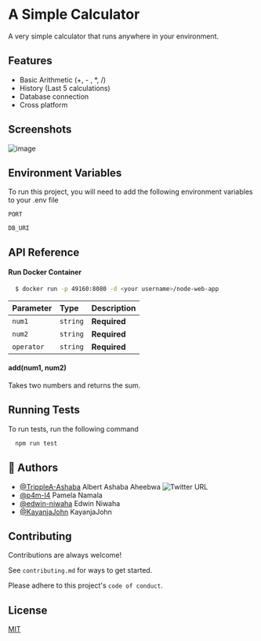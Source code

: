 # A Simple Calculator

A very simple calculator that runs anywhere in your environment.

## Features

- Basic Arithmetic (+, - , \*, /)
- History (Last 5 calculations)
- Database connection
- Cross platform

## Screenshots

![image](https://user-images.githubusercontent.com/102288573/222350044-c1f07912-3584-4b99-82e4-f20370b7861f.png)

## Environment Variables

To run this project, you will need to add the following environment variables to your .env file

`PORT`

`DB_URI`

## API Reference

#### Run Docker Container

```bash
  $ docker run -p 49160:8080 -d <your username>/node-web-app
```

| Parameter  | Type     | Description  |
| :--------- | :------- | :----------- |
| `num1`     | `string` | **Required** |
| `num2`     | `string` | **Required** |
| `operator` | `string` | **Required** |

#### add(num1, num2)

Takes two numbers and returns the sum.

## Running Tests

To run tests, run the following command

```bash
  npm run test
```

## 🚀 Authors

- [@TrippleA-Ashaba](https://www.github.com/octokatherine) Albert Ashaba Aheebwa ![Twitter URL](https://img.shields.io/twitter/url?style=social&url=https%3A%2F%2Ftwitter.com%2Fashabaheebwa)
- [@p4m-l4](https://github.com/p4m-l4) Pamela Namala
- [@edwin-niwaha](https://github.com/edwin-niwaha) Edwin Niwaha
- [@KayanjaJohn](https://github.com/KayanjaJohn) KayanjaJohn

## Contributing

Contributions are always welcome!

See `contributing.md` for ways to get started.

Please adhere to this project's `code of conduct`.

## License

[MIT](https://choosealicense.com/licenses/mit/)
